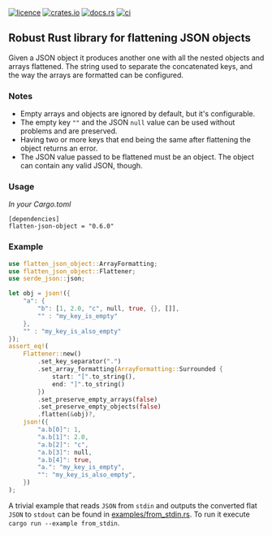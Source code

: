 [![licence](https://img.shields.io/crates/l/flatten-json-object?style=flat-square)](https://github.com/vtselfa/flatten-json-object/blob/master/LICENSE.md)
[![crates.io](https://img.shields.io/crates/v/flatten-json-object?style=flat-square)](https://crates.io/crates/flatten-json-object)
[![docs.rs](https://img.shields.io/docsrs/flatten-json-object?style=flat-square)](https://docs.rs/flatten-json-object/latest/flatten_json_object/)
[![ci](https://img.shields.io/github/workflow/status/vtselfa/flatten-json-object/ci/master)](https://github.com/vtselfa/flatten-json-object/actions/workflows/ci.yml?query=branch%3Amaster)

## Robust Rust library for flattening JSON objects

Given a JSON object it produces another one with all the nested objects and arrays flattened.
The string used to separate the concatenated keys, and the way the arrays are
formatted can be configured.

### Notes

- Empty arrays and objects are ignored by default, but it's configurable.
- The empty key `""` and the JSON `null` value can be used without problems and are preserved.
- Having two or more keys that end being the same after flattening the object returns an error.
- The JSON value passed to be flattened must be an object. The object can contain any valid JSON,
  though.

### Usage

*In your Cargo.toml*

```
[dependencies]
flatten-json-object = "0.6.0"
```

### Example

```rust
use flatten_json_object::ArrayFormatting;
use flatten_json_object::Flattener;
use serde_json::json;

let obj = json!({
    "a": {
        "b": [1, 2.0, "c", null, true, {}, []],
        "" : "my_key_is_empty"
    },
    "" : "my_key_is_also_empty"
});
assert_eq!(
    Flattener::new()
        .set_key_separator(".")
        .set_array_formatting(ArrayFormatting::Surrounded {
            start: "[".to_string(),
            end: "]".to_string()
        })
        .set_preserve_empty_arrays(false)
        .set_preserve_empty_objects(false)
        .flatten(&obj)?,
    json!({
        "a.b[0]": 1,
        "a.b[1]": 2.0,
        "a.b[2]": "c",
        "a.b[3]": null,
        "a.b[4]": true,
        "a.": "my_key_is_empty",
        "": "my_key_is_also_empty",
    })
);
```

A trivial example that reads `JSON` from `stdin` and outputs the converted flat `JSON` to `stdout`
can be found in [examples/from_stdin.rs](https://github.com/vtselfa/flatten-json-object/blob/master/examples/from_stdin.rs).
To run it execute `cargo run --example from_stdin`.

